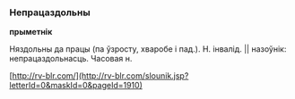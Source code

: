 ### Непрацаздольны
**прыметнік**

Няздольны да працы (па ўзросту, хваробе і пад.). Н. інвалід. || назоўнік: непрацаздольнасць. Часовая н.

<a rel="author">[http://rv-blr.com/](http://rv-blr.com/slounik.jsp?letterId=0&maskId=0&pageId=1910)</a>

